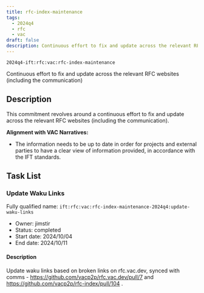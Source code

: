 ```yaml
---
title: rfc-index-maintenance
tags:
  - 2024q4
  - rfc
  - vac
draft: false
description: Continuous effort to fix and update across the relevant RFC websites (including the communication)
---
```


`2024q4-ift:rfc:vac:rfc-index-maintenance`

Continuous effort to fix and update across the relevant RFC websites (including the communication)
## Description

This commitment revolves around a continuous effort to fix and update across the relevant RFC websites (including the communication).

**Alignment with VAC Narratives:**

- The information needs to be up to date in order for projects and external parties to have a clear view of information provided, in accordance with the IFT standards.

## Task List

### Update Waku Links

Fully qualified name: 
  `ift:rfc:vac:rfc-index-maintenance-2024q4:update-waku-links`
- Owner: jimstir
- Status: completed
- Start date: 2024/10/04
- End date: 2024/10/11

#### Description 
Update waku links based on broken links on rfc.vac.dev, synced with comms - https://github.com/vacp2p/rfc.vac.dev/pull/7  and https://github.com/vacp2p/rfc-index/pull/104 .
